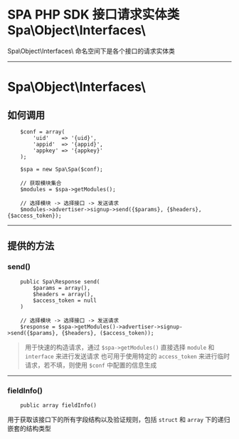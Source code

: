 # SPA PHP SDK 接口请求实体类 Spa\Object\Interfaces\

Spa\Object\Interfaces\ 命名空间下是各个接口的请求实体类

---

# Spa\Object\Interfaces\

## 如何调用

```
    $conf = array(
        'uid'    => '{uid}',  
        'appid'  => '{appid}',
        'appkey' => '{appkey}'
    );

    $spa = new Spa\Spa($conf);

    // 获取模块集合
    $modules = $spa->getModules();

    // 选择模块 -> 选择接口 -> 发送请求
    $modules->advertiser->signup->send({$params}, {$headers}, {$access_token});
```

---

## 提供的方法

### send()

```
    public Spa\Response send(
        $params = array(),
        $headers = array(),
        $access_token = null
    )
```

```
    // 选择模块 -> 选择接口 -> 发送请求
    $response = $spa->getModules()->advertiser->signup->send({$params}, {$headers}, ($access_token));
```

> 用于快速的构造请求，通过 `$spa->getModules()` 直接选择 `module` 和 `interface` 来进行发送请求
> 也可用于使用特定的 `access_token` 来进行临时请求，若不填，则使用 `$conf` 中配置的信息生成

---

### fieldInfo()

```
    public array fieldInfo()
```

用于获取该接口下的所有字段结构以及验证规则，包括 `struct` 和 `array` 下的递归嵌套的结构类型

